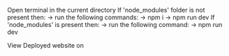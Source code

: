 Open terminal in the current directory
If 'node_modules' folder is not present then:
-> run the following commands:
-> npm i
-> npm run dev
If 'node_modules' is present then:
-> run the following command:
-> npm run dev

View Deployed website on
<a href='https://devarshi0personalportfolio.netlify.app/'></a>

